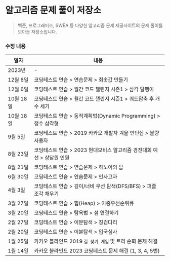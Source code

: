 # 알고리즘 문제 풀이 저장소

> 백준, 프로그래머스, SWEA 등 다양한 알고리즘 문제 제공사이트의 문제 풀이를 모아둔 저장소입니다.

### 수정 내용

| 일자      | 내용                                                         |
| --------- | ------------------------------------------------------------ |
| 2023년    | -                                                            |
| 12월 6일  | 코딩테스트 연습 > 연습문제 > 최솟값 만들기                   |
| 12월 6일  | 코딩테스트 연습 > 월간 코드 챌린지 시즌1 > 삼각 달팽이       |
| 10월 18일 | 코딩테스트 연습 > 월간 코드 챌린지 시즌1 > 쿼드압축 후 개수 세기 |
| 10월 18일 | 코딩테스트 연습 > 동적계획법(Dynamic Programming) > 정수 삼각형 |
| 9월 5일   | 코딩테스트 연습 > 2019 카카오 개발자 겨울 인턴십 > 불량 사용자 |
| 8월 23일  | 코딩테스트 연습 > 2023 현대모비스 알고리즘 경진대회 예선 > 상담원 인원 |
| 8월 21일  | 코딩테스트 연습 > 연습문제 > 하노이의 탑                     |
| 6월 30일  | 코딩테스트 연습 > 연습문제 > 인사고과                        |
| 4월 3일   | 코딩테스트 연습 > 깊이/너비 우선 탐색(DFS/BFS) > 퍼즐 조각 채우기 |
| 3월 27일  | 코딩테스트 연습 > 힙(Heap) > 이중우선순위큐                  |
| 3월 20일  | 코딩테스트 연습 > 탐욕법 > 섬 연결하기                       |
| 2월 27일  | 코딩테스트 연습 > 이분탐색 > 징검다리                        |
| 2월 20일  | 코딩테스트 연습 > 이분탐색 > 입국심사                        |
| 1월 25일  | 카카오 블라인드 2019 `길 찾기 게임` 및 트리 순회 문제 해결   |
| 1월 14일  | 카카오 블라인드 2023 코딩테스트 문제 해결 (1, 3, 4, 5번)     |
